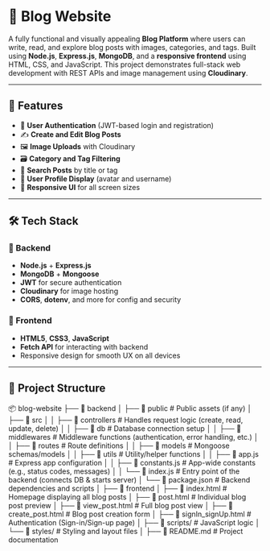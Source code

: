 # 📝 Blog Website

A fully functional and visually appealing **Blog Platform** where users can write, read, and explore blog posts with images, categories, and tags. Built using **Node.js**, **Express.js**, **MongoDB**, and a **responsive frontend** using HTML, CSS, and JavaScript. This project demonstrates full-stack web development with REST APIs and image management using **Cloudinary**.

---

## 🚀 Features

- 🔐 **User Authentication** (JWT-based login and registration)
- ✍️ **Create and Edit Blog Posts**
- 🖼️ **Image Uploads** with Cloudinary
- 🗃️ **Category and Tag Filtering**
- 🔎 **Search Posts** by title or tag
- 👤 **User Profile Display** (avatar and username)
- 📱 **Responsive UI** for all screen sizes

---

## 🛠️ Tech Stack

### 🔧 Backend

- **Node.js** + **Express.js**
- **MongoDB** + **Mongoose**
- **JWT** for secure authentication
- **Cloudinary** for image hosting
- **CORS**, **dotenv**, and more for config and security

### 🎨 Frontend

- **HTML5**, **CSS3**, **JavaScript**
- **Fetch API** for interacting with backend
- Responsive design for smooth UX on all devices

---

## 📁 Project Structure
📦 blog-website
├── 📂 backend
│   ├── 📂 public                 # Public assets (if any)
│   ├── 📂 src
│   │   ├── 📂 controllers        # Handles request logic (create, read, update, delete)
│   │   ├── 📂 db                 # Database connection setup
│   │   ├── 📂 middlewares        # Middleware functions (authentication, error handling, etc.)
│   │   ├── 📂 routes             # Route definitions
│   │   ├── 📂 models             # Mongoose schemas/models
│   │   ├── 📂 utils              # Utility/helper functions
│   │   ├── 📜 app.js             # Express app configuration
│   │   ├── 📜 constants.js       # App-wide constants (e.g., status codes, messages)
│   │   └── 📜 index.js           # Entry point of the backend (connects DB & starts server)
│   └── 📜 package.json           # Backend dependencies and scripts
│
├── 📂 frontend
│   ├── 📜 index.html             # Homepage displaying all blog posts
│   ├── 📜 post.html              # Individual blog post preview
│   ├── 📜 view_post.html         # Full blog post view
│   ├── 📜 create_post.html       # Blog post creation form
│   ├── 📜 signIn_signUp.html     # Authentication (Sign-in/Sign-up page)
│   ├── 📂 scripts/               # JavaScript logic
│   └── 📂 styles/                # Styling and layout files
│
├── 📜 README.md                  # Project documentation
